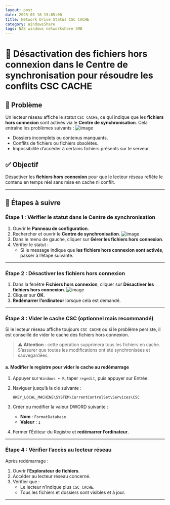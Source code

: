 ```yaml
---
layout: post
date: 2025-05-16 15:05:00
title: Network Drive Status CSC CACHE
category: WindowsShare
tags: NAS windows networkshare SMB
---
```


# 📁 Désactivation des fichiers hors connexion dans le Centre de synchronisation pour résoudre les conflits CSC CACHE

## 📝 Problème

Un lecteur réseau affiche le statut `CSC CACHE`, ce qui indique que les **fichiers hors connexion** sont activés via le **Centre de synchronisation**. Cela entraîne les problèmes suivants :
![image](https://github.com/user-attachments/assets/39d72756-655b-43c4-9ce3-8f50d5285739)
- Dossiers incomplets ou contenus manquants.
- Conflits de fichiers ou fichiers obsolètes.
- Impossibilité d’accéder à certains fichiers présents sur le serveur.

## ✅ Objectif

Désactiver les **fichiers hors connexion** pour que le lecteur réseau reflète le contenu en temps réel sans mise en cache ni conflit.

---

## 🔧 Étapes à suivre

### Étape 1 : Vérifier le statut dans le Centre de synchronisation

1. Ouvrir le **Panneau de configuration**.
2. Rechercher et ouvrir le **Centre de synchronisation**.
![image](https://github.com/user-attachments/assets/e2a3d421-e348-4218-8fc3-8691339536b1)
3. Dans le menu de gauche, cliquer sur **Gérer les fichiers hors connexion**.
4. Vérifier le statut :
   - Si le message indique que **les fichiers hors connexion sont activés**, passer à l’étape suivante.

---

### Étape 2 : Désactiver les fichiers hors connexion

1. Dans la fenêtre **Fichiers hors connexion**, cliquer sur **Désactiver les fichiers hors connexion**.
![image](https://github.com/user-attachments/assets/168e6efb-95e8-4f6b-9d6f-26ce33dec005)
2. Cliquer sur **OK**.
3. **Redémarrer l’ordinateur** lorsque cela est demandé.

---

### Étape 3 : Vider le cache CSC (optionnel mais recommandé)

Si le lecteur réseau affiche toujours `CSC CACHE` ou si le problème persiste, il est conseillé de vider le cache des fichiers hors connexion.

> ⚠️ **Attention** : cette opération supprimera tous les fichiers en cache. S’assurer que toutes les modifications ont été synchronisées et sauvegardées.

#### a. Modifier le registre pour vider le cache au redémarrage

1. Appuyer sur `Windows + R`, taper `regedit`, puis appuyer sur Entrée.
2. Naviguer jusqu’à la clé suivante :

   ```
   HKEY_LOCAL_MACHINE\SYSTEM\CurrentControlSet\Services\CSC
   ```

3. Créer ou modifier la valeur DWORD suivante :
   - **Nom** : `FormatDatabase`
   - **Valeur** : `1`

4. Fermer l’Éditeur du Registre et **redémarrer l’ordinateur**.

---

### Étape 4 : Vérifier l’accès au lecteur réseau

Après redémarrage :

1. Ouvrir l’**Explorateur de fichiers**.
2. Accéder au lecteur réseau concerné.
3. Vérifier que :
   - Le lecteur n’indique plus `CSC CACHE`.
   - Tous les fichiers et dossiers sont visibles et à jour.

---

